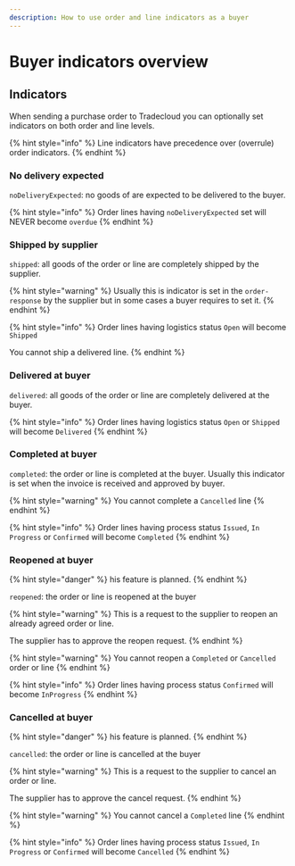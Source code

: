 ```yaml
---
description: How to use order and line indicators as a buyer
---
```


# Buyer indicators overview

## Indicators

When sending a purchase order to Tradecloud you can optionally set indicators on both order and line levels.

{% hint style="info" %}
Line indicators have precedence over \(overrule\) order indicators.
{% endhint %}

### No delivery expected

`noDeliveryExpected`: no goods of are expected to be delivered to the buyer.

{% hint style="info" %}
Order lines having `noDeliveryExpected` set will NEVER become `overdue`
{% endhint %}

### Shipped by supplier

`shipped`: all goods of the order or line are completely shipped by the supplier. 

{% hint style="warning" %}
Usually this is indicator is set in the `order-response` by the supplier but in some cases a buyer requires to set it.
{% endhint %}

{% hint style="info" %}
Order lines having logistics status `Open` will become `Shipped`

You cannot ship a delivered line.
{% endhint %}

### Delivered at buyer

`delivered`: all goods of the order or line are completely delivered at the buyer.

{% hint style="info" %}
Order lines having logistics status `Open` or `Shipped` will become `Delivered`
{% endhint %}

### Completed at buyer

`completed`: the order or line is completed at the buyer. Usually this indicator is set when the invoice is received and approved by buyer.

{% hint style="warning" %}
You cannot complete a `Cancelled` line
{% endhint %}

{% hint style="info" %}
Order lines having process status `Issued`, `In Progress` or `Confirmed` will become `Completed`
{% endhint %}



### Reopened at buyer

{% hint style="danger" %}
his feature is planned. 
{% endhint %}

`reopened`: the order or line is reopened at the buyer

{% hint style="warning" %}
This is a request to the supplier to reopen an already agreed order or line. 

The supplier has to approve the reopen request.
{% endhint %}

{% hint style="warning" %}
You cannot reopen a `Completed` or `Cancelled` order or line
{% endhint %}

{% hint style="info" %}
Order lines having process status `Confirmed` will become `InProgress`
{% endhint %}

### Cancelled at buyer

{% hint style="danger" %}
his feature is planned. 
{% endhint %}

`cancelled`: the order or line is cancelled at the buyer

{% hint style="warning" %}
This is a request to the supplier to cancel an order or line. 

The supplier has to approve the cancel request.
{% endhint %}

{% hint style="warning" %}
You cannot cancel a `Completed` line
{% endhint %}

{% hint style="info" %}
Order lines having process status `Issued`, `In Progress` or `Confirmed` will become `Cancelled`
{% endhint %}

